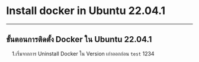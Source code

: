 # Install docker in Ubuntu 22.04.1
------------------------------------------------


## ขั้นตอนการติดตั้ง Docker ใน Ubuntu 22.04.1
&nbsp;&nbsp;&nbsp;&nbsp;1.เริ่มจากการ Uninstall Docker ใน Version เก่าออกก่อน ```test``` 1234
